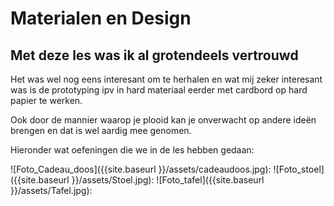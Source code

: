 # Materialen en Design

## Met deze les was ik al grotendeels vertrouwd

Het was wel nog eens interesant om te herhalen en wat mij zeker interesant was is de prototyping ipv in hard materiaal eerder met cardbord op hard papier te werken.

Ook door de mannier waarop je plooid kan je onverwacht op andere ideën brengen en dat is wel aardig mee genomen.

Hieronder wat oefeningen die we in de les hebben gedaan:

![Foto_Cadeau_doos]({{site.baseurl }}/assets/cadeaudoos.jpg):
![Foto_stoel]({{site.baseurl }}/assets/Stoel.jpg):
![Foto_tafel]({{site.baseurl }}/assets/Tafel.jpg):
